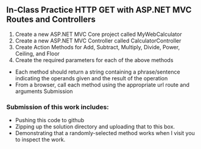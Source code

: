 ## In-Class Practice HTTP GET with ASP.NET MVC Routes and Controllers

1. Create a new ASP.NET MVC Core project called MyWebCalculator
2. Create a new ASP.NET MVC Controller called CalculatorController
3. Create Action Methods for Add, Subtract, Multiply, Divide, Power, Ceiling, and Floor
4. Create the required parameters for each of the above methods

* Each method should return a string containing a phrase/sentence indicating the operands given and the result of the operation
* From a browser, call each method using the appropriate url route and arguments
Submission

### Submission of this work includes:

* Pushing this code to github
* Zipping up the solution directory and uploading that to this box.
* Demonstrating that a randomly-selected method works when I visit you to inspect the work.